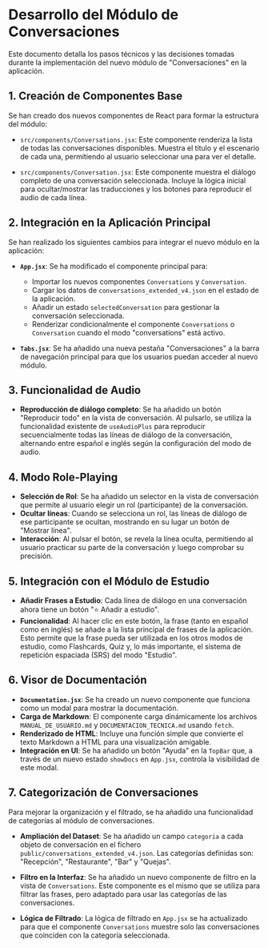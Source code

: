 # Desarrollo del Módulo de Conversaciones

Este documento detalla los pasos técnicos y las decisiones tomadas durante la implementación del nuevo módulo de "Conversaciones" en la aplicación.

## 1. Creación de Componentes Base

Se han creado dos nuevos componentes de React para formar la estructura del módulo:

-   `src/components/Conversations.jsx`: Este componente renderiza la lista de todas las conversaciones disponibles. Muestra el título y el escenario de cada una, permitiendo al usuario seleccionar una para ver el detalle.

-   `src/components/Conversation.jsx`: Este componente muestra el diálogo completo de una conversación seleccionada. Incluye la lógica inicial para ocultar/mostrar las traducciones y los botones para reproducir el audio de cada línea.

## 2. Integración en la Aplicación Principal

Se han realizado los siguientes cambios para integrar el nuevo módulo en la aplicación:

-   **`App.jsx`**: Se ha modificado el componente principal para:
    -   Importar los nuevos componentes `Conversations` y `Conversation`.
    -   Cargar los datos de `conversations_extended_v4.json` en el estado de la aplicación.
    -   Añadir un estado `selectedConversation` para gestionar la conversación seleccionada.
    -   Renderizar condicionalmente el componente `Conversations` o `Conversation` cuando el modo "conversations" está activo.

-   **`Tabs.jsx`**: Se ha añadido una nueva pestaña "Conversaciones" a la barra de navegación principal para que los usuarios puedan acceder al nuevo módulo.

## 3. Funcionalidad de Audio

-   **Reproducción de diálogo completo**: Se ha añadido un botón "Reproducir todo" en la vista de conversación. Al pulsarlo, se utiliza la funcionalidad existente de `useAudioPlus` para reproducir secuencialmente todas las líneas de diálogo de la conversación, alternando entre español e inglés según la configuración del modo de audio.

## 4. Modo Role-Playing

-   **Selección de Rol**: Se ha añadido un selector en la vista de conversación que permite al usuario elegir un rol (participante) de la conversación.
-   **Ocultar líneas**: Cuando se selecciona un rol, las líneas de diálogo de ese participante se ocultan, mostrando en su lugar un botón de "Mostrar línea".
-   **Interacción**: Al pulsar el botón, se revela la línea oculta, permitiendo al usuario practicar su parte de la conversación y luego comprobar su precisión.

## 5. Integración con el Módulo de Estudio

-   **Añadir Frases a Estudio**: Cada línea de diálogo en una conversación ahora tiene un botón "⭐ Añadir a estudio".
-   **Funcionalidad**: Al hacer clic en este botón, la frase (tanto en español como en inglés) se añade a la lista principal de frases de la aplicación. Esto permite que la frase pueda ser utilizada en los otros modos de estudio, como Flashcards, Quiz y, lo más importante, el sistema de repetición espaciada (SRS) del modo "Estudio".

## 6. Visor de Documentación

- **`Documentation.jsx`**: Se ha creado un nuevo componente que funciona como un modal para mostrar la documentación.
- **Carga de Markdown**: El componente carga dinámicamente los archivos `MANUAL_DE_USUARIO.md` y `DOCUMENTACION_TECNICA.md` usando `fetch`.
- **Renderizado de HTML**: Incluye una función simple que convierte el texto Markdown a HTML para una visualización amigable.
- **Integración en UI**: Se ha añadido un botón "Ayuda" en la `TopBar` que, a través de un nuevo estado `showDocs` en `App.jsx`, controla la visibilidad de este modal.

## 7. Categorización de Conversaciones

Para mejorar la organización y el filtrado, se ha añadido una funcionalidad de categorías al módulo de conversaciones.

-   **Ampliación del Dataset**: Se ha añadido un campo `categoria` a cada objeto de conversación en el fichero `public/conversations_extended_v4.json`. Las categorías definidas son: "Recepción", "Restaurante", "Bar" y "Quejas".

-   **Filtro en la Interfaz**: Se ha añadido un nuevo componente de filtro en la vista de `Conversations`. Este componente es el mismo que se utiliza para filtrar las frases, pero adaptado para usar las categorías de las conversaciones.

-   **Lógica de Filtrado**: La lógica de filtrado en `App.jsx` se ha actualizado para que el componente `Conversations` muestre solo las conversaciones que coinciden con la categoría seleccionada.